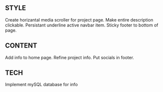 ## STYLE

Create horizantal media scroller for project page.
Make entire description clickable.
Persistant underline active navbar item.
Sticky footer to bottom of page.

## CONTENT

Add info to home page.
Refine project info.
Put socials in footer.

## TECH

Implement mySQL database for info
